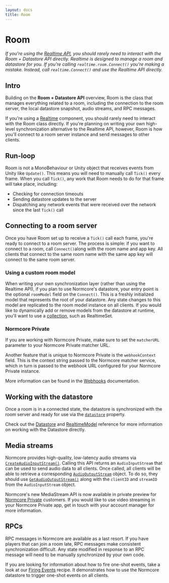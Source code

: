 ```yaml
---
layout: docs
title: Room
---
```

# Room

*If you're using the [Realtime API](../realtime), you should rarely need to interact with the Room + Datastore API directly. Realtime is designed to manage a room and datastore for you. If you're calling `realtime.room.Connect()` you're making a mistake. Instead, call `realtime.Connect()` and use the Realtime API directly.*

## Intro
Building on the **Room + Datastore API** overview, Room is the class that manages everything related to a room, including the connection to the room server, the local datastore snapshot, audio streams, and RPC messages.

If you're using a [Realtime](../realtime/realtime) component, you should rarely need to interact with the Room class directly. If you're planning on writing your own high-level synchronization alternative to the Realtime API, however, Room is how you'll connect to a room server instance and send messages to other clients.

## Run-loop
Room is not a MonoBehaviour or Unity object that receives events from Unity like `Update()`. This means you will need to manually call `Tick()` every frame. When you call `Tick()`, any work that Room needs to do for that frame will take place, including: 

* Checking for connection timeouts
* Sending datastore updates to the server
* Dispatching any network events that were received over the network since the last `Tick()` call

## Connecting to a room server
Once you have Room set up to receive a `Tick()` call each frame, you're ready to connect to a room server. The process is simple: if you want to connect to a room, call `Connect()`along with the room name and app key. All clients that connect to the same room name with the same app key will connect to the same room server.

### Using a custom room model
When writing your own synchronization layer (rather than using the Realtime API), if you plan to use Normcore's datastore, your entry point is the optional `roomModel` field on the `Connect()`. This is a freshly initialized model that represents the root of your datastore. Any state changes to this model are replicated to the room model instance on all clients. If you would like to dynamically add or remove models from the datastore at runtime, you'll want to use a [collection](./collections), such as RealtimeSet.

### Normcore Private
If you are working with Normcore Private, make sure to set the `matcherURL` parameter to your Normcore Private matcher URL. 

Another feature that is unique to Normcore Private is the `webhookContext` field. This is the context string passed to the Normcore matcher service, which in turn is passed to the webhook URL configured for your Normcore Private instance. 

More information can be found in the [Webhooks](../normcore-private/webhooks) documentation.

## Working with the datastore
Once a room is in a connected state, the datastore is synchronized with the room server and ready for use via the [`datastore`](../reference/room#datastore) property.

Check out the [Datastore](./datastore) and [RealtimeModel](./realtimemodel) reference for more information on working with the Datastore directly.

## Media streams
Normcore provides high-quality, low-latency audio streams via [`CreateAudioInputStream()`](../reference/room#createaudioinputstream). Calling this API returns an `AudioInputStream`  that can be used to send audio data to all clients. Once called, all clients will be able to retrieve a corresponding [`AudioOutputStream`](../reference/audiooutputstream) object. To do so, they should use [`GetAudioOutputStream()`](../reference/room#getaudiooutputstream) along with the `clientID` and `streamID` from the `AudioInputStream` object.

Normcore's new MediaStream API is now available in private preview for [Normcore Private](https://normcore.io/normcore-private) customers. If you would like to use video streaming in your Normcore Private app, get in touch with your account manager for more information.

## RPCs
RPC messages in Normcore are available as a last resort. If you have players that can join a room late, RPC messages make consistent synchronization difficult. Any state modified in response to an RPC message will need to be manually synchronized by your own code.

If you are looking for information about how to fire one-shot events, take a look at our [Firing Events](../guides/firing-events) recipe. It demonstrates how to use the Normcore datastore to trigger one-shot events on all clients.
